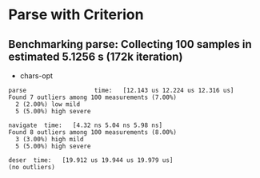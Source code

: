 # Parse with Criterion 


## Benchmarking parse: Collecting 100 samples in estimated 5.1256 s (172k iteration)
- chars-opt
```                                                                      
parse                   time:   [12.143 us 12.224 us 12.316 us]
Found 7 outliers among 100 measurements (7.00%)
  2 (2.00%) low mild
  5 (5.00%) high severe
```

```
navigate  time:   [4.32 ns 5.04 ns 5.98 ns]
Found 8 outliers among 100 measurements (8.00%)
  3 (3.00%) high mild
  5 (5.00%) high severe
```

```
deser  time:   [19.912 us 19.944 us 19.979 us]
(no outliers)
```